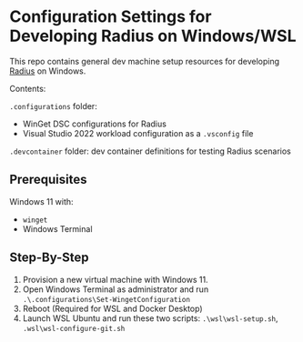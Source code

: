 # Configuration Settings for Developing Radius on Windows/WSL

This repo contains general dev machine setup resources for developing [Radius](https://github.com/radius-project/) on Windows.

Contents:

`.configurations` folder:

- WinGet DSC configurations for Radius
- Visual Studio 2022 workload configuration as a `.vsconfig` file

`.devcontainer` folder: dev container definitions for testing Radius scenarios

## Prerequisites

Windows 11 with:

- `winget`
- Windows Terminal

## Step-By-Step

1. Provision a new virtual machine with Windows 11.
1. Open Windows Terminal as administrator and run `.\.configurations\Set-WingetConfiguration`
1. Reboot (Required for WSL and Docker Desktop)
1. Launch WSL Ubuntu and run these two scripts: `.\wsl\wsl-setup.sh`, `.wsl\wsl-configure-git.sh`
